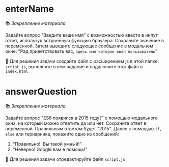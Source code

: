 # enterName

📚 _Закрепление материала_

Задайте вопрос "Введите ваше имя" с возможностью ввести в инпут ответ, используя встроенную функцию браузера. Сохраните значение в переменной. Затем выведите следующее сообщение в модальном окне: "Рад приветствовать вас, `здесь имя которое ввел пользователь`"

📝 Для решения задачи создайте файл с расширением js в этой папке: `script.js`, выполните в нем задание и подключите этот файл в `index.html`


# answerQuestion 

📚 _Закрепление материала_

Задайте вопрос "ES6 появился в 2015 году?" с помощью модального окна, на который можно ответить да или нет.
Сохраните ответ в переменной. Правильным ответом будет "2015". 
Далее с помощью `if, else` или тернарника, покажите одно из сообщений: 
1) "Правильно!. Вы такой умный!"
2) "Неверно! Google вам в помощь!"  

📝 Для решения задачи отредактируйте файл `script.js`


